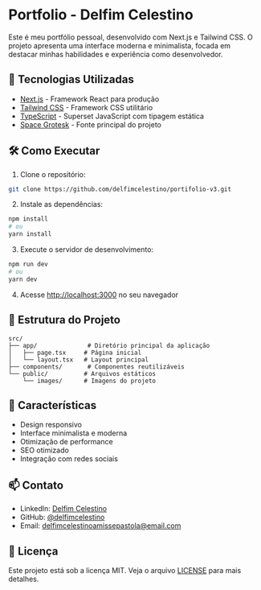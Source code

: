 # Portfolio - Delfim Celestino

Este é meu portfólio pessoal, desenvolvido com Next.js e Tailwind CSS. O projeto apresenta uma interface moderna e minimalista, focada em destacar minhas habilidades e experiência como desenvolvedor.

## 🚀 Tecnologias Utilizadas

- [Next.js](https://nextjs.org) - Framework React para produção
- [Tailwind CSS](https://tailwindcss.com) - Framework CSS utilitário
- [TypeScript](https://www.typescriptlang.org) - Superset JavaScript com tipagem estática
- [Space Grotesk](https://fonts.google.com/specimen/Space+Grotesk) - Fonte principal do projeto

## 🛠️ Como Executar

1. Clone o repositório:
```bash
git clone https://github.com/delfimcelestino/portifolio-v3.git
```

2. Instale as dependências:
```bash
npm install
# ou
yarn install
```

3. Execute o servidor de desenvolvimento:
```bash
npm run dev
# ou
yarn dev
```

4. Acesse [http://localhost:3000](http://localhost:3000) no seu navegador

## 📝 Estrutura do Projeto

```
src/
├── app/              # Diretório principal da aplicação
│   ├── page.tsx     # Página inicial
│   └── layout.tsx   # Layout principal
├── components/       # Componentes reutilizáveis
└── public/          # Arquivos estáticos
    └── images/      # Imagens do projeto
```

## 🎨 Características

- Design responsivo
- Interface minimalista e moderna
- Otimização de performance
- SEO otimizado
- Integração com redes sociais

## 📫 Contato

- LinkedIn: [Delfim Celestino](https://www.linkedin.com/in/delfim-celestino-6187252b4)
- GitHub: [@delfimcelestino](https://github.com/delfimcelestino)
- Email: delfimcelestinoamissepastola@email.com

## 📄 Licença

Este projeto está sob a licença MIT. Veja o arquivo [LICENSE](LICENSE) para mais detalhes.
